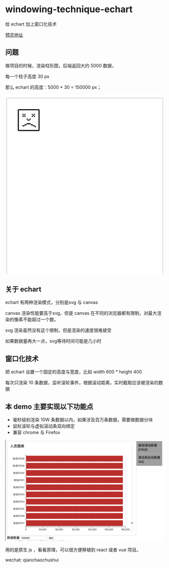 # windowing-technique-echart
给 echart 加上窗口化技术

[预览地址](https://qccs.github.io/windowing-technique-echart/)

## 问题
做项目的时候，渲染柱形图，后端返回大约 5000 数据，

每一个柱子高度 30 px

那么 echart 的高度：5000 * 30 = 150000 px；

![](https://github.com/QCCS/windowing-technique-echart/blob/master/1.png)

## 关于 echart
echart 有两种渲染模式，分别是svg 与 canvas

canvas 渲染性能要高于svg，但是 canvas 在不同的浏览器都有限制，对最大渲染的像素不能超过一个数。

svg 渲染虽然没有这个限制，但是渲染的速度很难接受

如果数据量再大一点，svg等待时间可能是几小时

## 窗口化技术

把 echart 设置一个固定的高度与宽度，比如 width 600 * height 400

每次只渲染 10 条数据，监听滚轮事件，根据滚动距离，实时截取应该被渲染的数据

## 本 demo 主要实现以下功能点

- 毫秒级别渲染 10W 条数据以内，如果涉及百万条数据，需要做数据分块
- 鼠标滚轮与虚拟滚动条双向绑定
- 兼容 chrome 与 Firefox

![](https://github.com/QCCS/windowing-technique-echart/blob/master/2.png)

用的是原生 js ，看看原理，可以很方便移植到 react 或者 vue 项目。

wechat: qianchaochushui